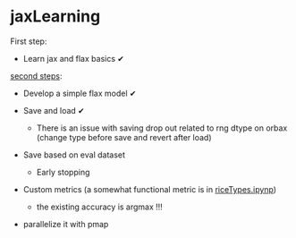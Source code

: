 # jaxLearning
First step:

  - Learn jax and flax basics ✔
  
[second steps](./flax/readme.md):

  - Develop a simple flax model ✔
  
  - Save and load ✔
  
    * There is an issue with saving drop out related to rng dtype on orbax (change type before save and revert after load)
  
  - Save based on eval dataset
    * Early stopping
  - Custom metrics (a somewhat functional metric is in [riceTypes.ipynp](./flax/riceTypes.ipynb))
      * the existing accuracy is argmax !!!  
    
  - parallelize it with pmap
